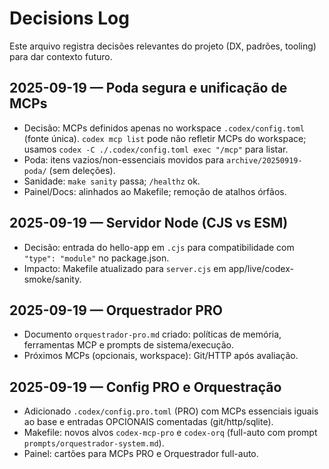 # Decisions Log

Este arquivo registra decisões relevantes do projeto (DX, padrões, tooling) para dar contexto futuro.

## 2025-09-19 — Poda segura e unificação de MCPs
- Decisão: MCPs definidos apenas no workspace `.codex/config.toml` (fonte única). `codex mcp list` pode não refletir MCPs do workspace; usamos `codex -C ./.codex/config.toml exec "/mcp"` para listar.
- Poda: itens vazios/non-essenciais movidos para `archive/20250919-poda/` (sem deleções).
- Sanidade: `make sanity` passa; `/healthz` ok.
- Painel/Docs: alinhados ao Makefile; remoção de atalhos órfãos.

## 2025-09-19 — Servidor Node (CJS vs ESM)
- Decisão: entrada do hello-app em `.cjs` para compatibilidade com `"type": "module"` no package.json.
- Impacto: Makefile atualizado para `server.cjs` em app/live/codex-smoke/sanity.

## 2025-09-19 — Orquestrador PRO
- Documento `orquestrador-pro.md` criado: políticas de memória, ferramentas MCP e prompts de sistema/execução.
- Próximos MCPs (opcionais, workspace): Git/HTTP após avaliação.

## 2025-09-19 — Config PRO e Orquestração
- Adicionado `.codex/config.pro.toml` (PRO) com MCPs essenciais iguais ao base e entradas OPCIONAIS comentadas (git/http/sqlite).
- Makefile: novos alvos `codex-mcp-pro` e `codex-orq` (full-auto com prompt `prompts/orquestrador-system.md`).
- Painel: cartões para MCPs PRO e Orquestrador full-auto.
